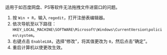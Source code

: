 适用于如百度网盘、PS等软件无法拖拽文件进窗口的问题。

1. 按 `Win + R`，输入 `regedit`，打开注册表编辑器。
2. 依次导航至以下路径：`HKEY_LOCAL_MACHINE\SOFTWARE\Microsoft\Windows\CurrentVersion\policies\system`。
3. 右键点击 `EnableLUA`，选择“修改”，将其值更改为 `0`，然后点击“确定”。
4. 重启计算机以使更改生效。